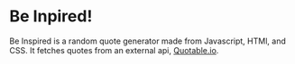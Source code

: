 # Be Inpired!

Be Inspired is a random quote generator made from Javascript, HTMl, and CSS. It fetches quotes from an external api, [Quotable.io](https://github.com/lukePeavey/quotable).
